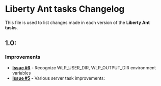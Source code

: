 # Liberty Ant tasks Changelog

This file is used to list changes made in each version of the __Liberty Ant tasks__.

## 1.0:

### Improvements

- **[Issue #6](https://github.com/WASdev/ci.ant/issues/6)** - Recognize WLP_USER_DIR, WLP_OUTPUT_DIR environment variables
- **[Issue #5](https://github.com/WASdev/ci.ant/issues/5)** - Various server task improvements:

